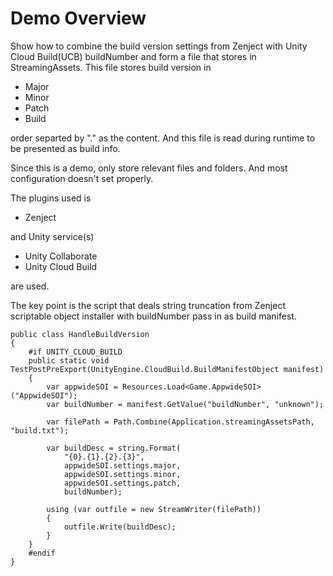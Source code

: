 # Demo Overview

Show how to combine the build version settings from Zenject with Unity Cloud Build(UCB) buildNumber and form a file that stores in StreamingAssets. This file stores build version in

- Major
- Minor
- Patch
- Build

order separted by "." as the content. And this file is read during runtime to be presented as build info.

Since this is a demo, only store relevant files and folders. And most configuration doesn't set properly.

The plugins used is

- Zenject

and Unity service(s)

- Unity Collaborate
- Unity Cloud Build

are used.

The key point is the script that deals string truncation from Zenject scriptable object installer with buildNumber pass in as build manifest.

```
public class HandleBuildVersion
{
    #if UNITY_CLOUD_BUILD
    public static void TestPostPreExport(UnityEngine.CloudBuild.BuildManifestObject manifest)
    {
        var appwideSOI = Resources.Load<Game.AppwideSOI>("AppwideSOI");
        var buildNumber = manifest.GetValue("buildNumber", "unknown");

        var filePath = Path.Combine(Application.streamingAssetsPath, "build.txt");

        var buildDesc = string.Format(
            "{0}.{1}.{2}.{3}",
            appwideSOI.settings.major,
            appwideSOI.settings.minor,
            appwideSOI.settings.patch,
            buildNumber);
        
        using (var outfile = new StreamWriter(filePath))
        {
            outfile.Write(buildDesc);
        }            
    }
    #endif
}
```
